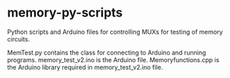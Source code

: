 # memory-py-scripts

Python scripts and Arduino files for controlling MUXs for testing of memory circuits.

MemTest.py contains the class for connecting to Arduino and running programs.
memory_test_v2.ino is the Arduino file.
Memoryfunctions.cpp is the Arduino library required in memory_test_v2.ino file.
